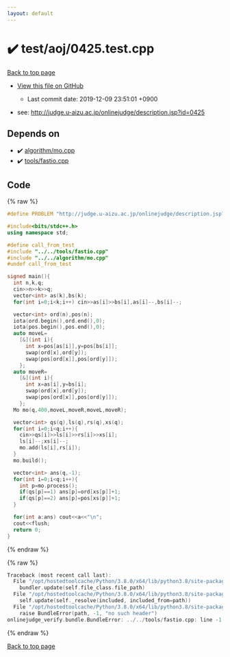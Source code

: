```yaml
---
layout: default
---
```


<!-- mathjax config similar to math.stackexchange -->
<script type="text/javascript" async
  src="https://cdnjs.cloudflare.com/ajax/libs/mathjax/2.7.5/MathJax.js?config=TeX-MML-AM_CHTML">
</script>
<script type="text/x-mathjax-config">
  MathJax.Hub.Config({
    TeX: { equationNumbers: { autoNumber: "AMS" }},
    tex2jax: {
      inlineMath: [ ['$','$'] ],
      processEscapes: true
    },
    "HTML-CSS": { matchFontHeight: false },
    displayAlign: "left",
    displayIndent: "2em"
  });
</script>

<script type="text/javascript" src="https://cdnjs.cloudflare.com/ajax/libs/jquery/3.4.1/jquery.min.js"></script>
<script src="https://cdn.jsdelivr.net/npm/jquery-balloon-js@1.1.2/jquery.balloon.min.js" integrity="sha256-ZEYs9VrgAeNuPvs15E39OsyOJaIkXEEt10fzxJ20+2I=" crossorigin="anonymous"></script>
<script type="text/javascript" src="../../../assets/js/copy-button.js"></script>
<link rel="stylesheet" href="../../../assets/css/copy-button.css" />


# :heavy_check_mark: test/aoj/0425.test.cpp

<a href="../../../index.html">Back to top page</a>

* <a href="{{ site.github.repository_url }}/blob/master/test/aoj/0425.test.cpp">View this file on GitHub</a>
    - Last commit date: 2019-12-09 23:51:01 +0900


* see: <a href="http://judge.u-aizu.ac.jp/onlinejudge/description.jsp?id=0425">http://judge.u-aizu.ac.jp/onlinejudge/description.jsp?id=0425</a>


## Depends on

* :heavy_check_mark: <a href="../../../library/algorithm/mo.cpp.html">algorithm/mo.cpp</a>
* :heavy_check_mark: <a href="../../../library/tools/fastio.cpp.html">tools/fastio.cpp</a>


## Code

<a id="unbundled"></a>
{% raw %}
```cpp
#define PROBLEM "http://judge.u-aizu.ac.jp/onlinejudge/description.jsp?id=0425"

#include<bits/stdc++.h>
using namespace std;

#define call_from_test
#include "../../tools/fastio.cpp"
#include "../../algorithm/mo.cpp"
#undef call_from_test

signed main(){
  int n,k,q;
  cin>>n>>k>>q;
  vector<int> as(k),bs(k);
  for(int i=0;i<k;i++) cin>>as[i]>>bs[i],as[i]--,bs[i]--;

  vector<int> ord(n),pos(n);
  iota(ord.begin(),ord.end(),0);
  iota(pos.begin(),pos.end(),0);
  auto moveL=
    [&](int i){
      int x=pos[as[i]],y=pos[bs[i]];
      swap(ord[x],ord[y]);
      swap(pos[ord[x]],pos[ord[y]]);
    };
  auto moveR=
    [&](int i){
      int x=as[i],y=bs[i];
      swap(ord[x],ord[y]);
      swap(pos[ord[x]],pos[ord[y]]);
    };
  Mo mo(q,400,moveL,moveR,moveL,moveR);

  vector<int> qs(q),ls(q),rs(q),xs(q);
  for(int i=0;i<q;i++){
    cin>>qs[i]>>ls[i]>>rs[i]>>xs[i];
    ls[i]--;xs[i]--;
    mo.add(ls[i],rs[i]);
  }
  mo.build();

  vector<int> ans(q,-1);
  for(int i=0;i<q;i++){
    int p=mo.process();
    if(qs[p]==1) ans[p]=ord[xs[p]]+1;
    if(qs[p]==2) ans[p]=pos[xs[p]]+1;
  }

  for(int a:ans) cout<<a<<"\n";
  cout<<flush;
  return 0;
}

```
{% endraw %}

<a id="bundled"></a>
{% raw %}
```cpp
Traceback (most recent call last):
  File "/opt/hostedtoolcache/Python/3.8.0/x64/lib/python3.8/site-packages/onlinejudge_verify/docs.py", line 339, in write_contents
    bundler.update(self.file_class.file_path)
  File "/opt/hostedtoolcache/Python/3.8.0/x64/lib/python3.8/site-packages/onlinejudge_verify/bundle.py", line 150, in update
    self.update(self._resolve(included, included_from=path))
  File "/opt/hostedtoolcache/Python/3.8.0/x64/lib/python3.8/site-packages/onlinejudge_verify/bundle.py", line 52, in _resolve
    raise BundleError(path, -1, "no such header")
onlinejudge_verify.bundle.BundleError: ../../tools/fastio.cpp: line -1: no such header

```
{% endraw %}

<a href="../../../index.html">Back to top page</a>

